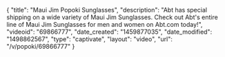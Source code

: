 {
    "title": "Maui Jim Popoki Sunglasses",
    "description": "Abt has special shipping on a wide variety of Maui Jim Sunglasses. Check out Abt's entire line of Maui Jim Sunglasses for men and women on Abt.com today!",
    "videoid": "69866777",
    "date_created": "1459877035",
    "date_modified": "1498862567",
    "type": "captivate",
    "layout": "video",
    "url": "\/v\/popoki\/69866777"
}